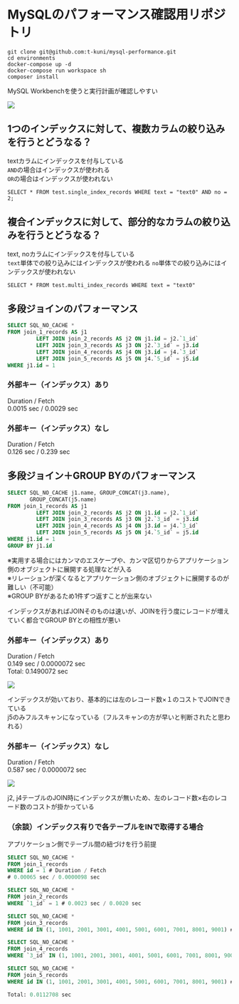 # MySQLのパフォーマンス確認用リポジトリ

```
git clone git@github.com:t-kuni/mysql-performance.git
cd environments
docker-compose up -d
docker-compose run workspace sh
composer install
```

MySQL Workbenchを使うと実行計画が確認しやすい

![](https://i.gyazo.com/fc5c5dc123058c736a9f7b7c89ae0451.png)

## 1つのインデックスに対して、複数カラムの絞り込みを行うとどうなる？

textカラムにインデックスを付与している  
`AND`の場合はインデックスが使われる  
`OR`の場合はインデックスが使われない

```
SELECT * FROM test.single_index_records WHERE text = "text0" AND no = 2;
```

## 複合インデックスに対して、部分的なカラムの絞り込みを行うとどうなる？

text, noカラムにインデックスを付与している  
`text`単体での絞り込みにはインデックスが使われる
`no`単体での絞り込みにはインデックスが使われない

```
SELECT * FROM test.multi_index_records WHERE text = "text0"
```

## 多段ジョインのパフォーマンス

```sql
SELECT SQL_NO_CACHE *
FROM join_1_records AS j1
         LEFT JOIN join_2_records AS j2 ON j1.id = j2.`1_id`
         LEFT JOIN join_3_records AS j3 ON j2.`3_id` = j3.id
         LEFT JOIN join_4_records AS j4 ON j3.id = j4.`3_id`
         LEFT JOIN join_5_records AS j5 ON j4.`5_id` = j5.id
WHERE j1.id = 1
```

### 外部キー（インデックス）あり

Duration / Fetch  
0.0015 sec / 0.0029 sec

### 外部キー（インデックス）なし

Duration / Fetch  
0.126 sec / 0.239 sec

## 多段ジョイン＋GROUP BYのパフォーマンス

```sql
SELECT SQL_NO_CACHE j1.name, GROUP_CONCAT(j3.name),
       GROUP_CONCAT(j5.name)
FROM join_1_records AS j1
         LEFT JOIN join_2_records AS j2 ON j1.id = j2.`1_id`
         LEFT JOIN join_3_records AS j3 ON j2.`3_id` = j3.id
         LEFT JOIN join_4_records AS j4 ON j3.id = j4.`3_id`
         LEFT JOIN join_5_records AS j5 ON j4.`5_id` = j5.id
WHERE j1.id = 1
GROUP BY j1.id
```

※実用する場合にはカンマのエスケープや、カンマ区切りからアプリケーション側のオブジェクトに展開する処理などが入る  
※リレーションが深くなるとアプリケーション側のオブジェクトに展開するのが難しい（不可能）  
※GROUP BYがあるため1件ずつ返すことが出来ない

インデックスがあればJOINそのものは速いが、JOINを行う度にレコードが増えていく都合でGROUP BYとの相性が悪い

### 外部キー（インデックス）あり

Duration / Fetch  
0.149 sec / 0.0000072 sec  
Total: 0.1490072 sec

![](https://i.gyazo.com/fcaeaee4c6abc6de27af3f00abbb50dc.png)

インデックスが効いており、基本的には左のレコード数×１のコストでJOINできている  
j5のみフルスキャンになっている（フルスキャンの方が早いと判断されたと思われる）

### 外部キー（インデックス）なし

Duration / Fetch  
0.587 sec / 0.0000072 sec

![](https://i.gyazo.com/90b889b294c2bb65f3cf9d10e3445aa6.png)

j2, j4テーブルのJOIN時にインデックスが無いため、左のレコード数×右のレコード数のコストが掛かっている

### （余談）インデックス有りで各テーブルをINで取得する場合

アプリケーション側でテーブル間の紐づけを行う前提

```sql
SELECT SQL_NO_CACHE *
FROM join_1_records
WHERE id = 1 # Duration / Fetch
# 0.00065 sec / 0.0000098 sec

SELECT SQL_NO_CACHE *
FROM join_2_records
WHERE `1_id` = 1 # 0.0023 sec / 0.0020 sec

SELECT SQL_NO_CACHE *
FROM join_3_records
WHERE id IN (1, 1001, 2001, 3001, 4001, 5001, 6001, 7001, 8001, 9001) # 0.00075 sec / 0.000018 sec

SELECT SQL_NO_CACHE *
FROM join_4_records
WHERE `3_id` IN (1, 1001, 2001, 3001, 4001, 5001, 6001, 7001, 8001, 9001) # 0.0027 sec / 0.0021 sec

SELECT SQL_NO_CACHE *
FROM join_5_records
WHERE id IN (1, 1001, 2001, 3001, 4001, 5001, 6001, 7001, 8001, 9001) # 0.00073 sec / 0.000013 sec

Total: 0.0112708 sec
```
